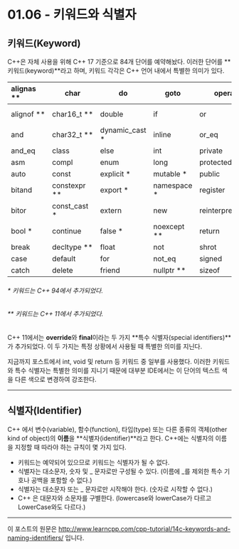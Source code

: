 # 01.06 - 키워드와 식별자

## 키워드(Keyword)

C++은 자체 사용을 위해 C++ 17 기준으로 84개 단어를 예약해놨다. 이러한 단어를 **키워드(keyword)**라고 하며, 키워드 각각은 C++ 언어 내에서 특별한 의미가 있다.

| alignas ** | char         | do             | goto        | operator           | static           | typeid *   |
| :--------- | ------------ | -------------- | ----------- | ------------------ | ---------------- | ---------- |
| alignof ** | char16_t **  | double         | if          | or                 | static_assert ** | typename * |
| and        | char32_t **  | dynamic_cast * | inline      | or_eq              | static_cast *    | union      |
| and_eq     | class        | else           | int         | private            | struct           | unsigned   |
| asm        | compl        | enum           | long        | protected          | switch           | using *    |
| auto       | const        | explicit *     | mutable *   | public             | template         | virtual    |
| bitand     | constexpr ** | export *       | namespace * | register           | this             | void       |
| bitor      | const_cast * | extern         | new         | reinterpret_cast * | thread_local  ** | volatile   |
| bool *     | continue     | false *        | noexcept ** | return             | throw            | wchar_t *  |
| break      | decltype **  | float          | not         | shrot              | true *           | while      |
| case       | default      | for            | not_eq      | signed             | try              | xor        |
| catch      | delete       | friend         | nullptr **  | sizeof             | typedef          | xor_eq     |

###### * 키워드는 C++ 94에서 추가되었다.

###### ** 키워드는 C++ 11에서 추가되었다.

C++ 11에서는 **override**와 **final**이라는 두 가지 **특수 식별자(special identifiers)**가 추가되었다. 이 두 가지는 특정 상황에서 사용될 때 특별한 의미를 지닌다.

지금까지 포스트에서 int, void 및 return 등 키워드 중 일부를 사용했다. 이러한 키워드와 특수 식별자는 특별한 의미를 지니기 때문에 대부분 IDE에서는 이 단어의 텍스트 색을 다른 색으로 변경하여 강조한다.

---

## 식별자(**Identifier**)

C++ 에서 변수(variable), 함수(function), 타입(type) 또는 다른 종류의 객체(other kind of object)의 **이름**을 **식별자(identifier)**라고 한다. C++에는 식별자의 이름을 지정할 때 따라야 하는 규칙이 몇 가지 있다.

- 키워드는 예약되어 있으므로 키워드는 식별자가 될 수 없다.
- 식별자는 대소문자, 숫자 및 _ 문자로만 구성될 수 있다. (이름에 _를 제외한 특수 기호나 공백을 포함할 수 없다.)
- 식별자는 대소문자 또는 _ 문자로만 시작해야 한다. (숫자로 시작할 수 없다.)
- C++ 은 대문자와 소문자를 구별한다. (lowercase와 lowerCase가 다르고 LowerCase와도 다르다.)

---

이 포스트의 원문은 http://www.learncpp.com/cpp-tutorial/14c-keywords-and-naming-identifiers/ 입니다.
